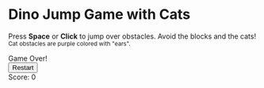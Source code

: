 <!DOCTYPE html>
<html lang="en">
<head>
<meta charset="UTF-8" />
<meta name="viewport" content="width=device-width, initial-scale=1" />
<title>Dino Jump Game with Cats</title>
<style>
  @import url('https://fonts.googleapis.com/css2?family=Poppins:wght@600&display=swap');

  :root {
    --color-bg: #f0f0f3;
    --color-ground: #d7d7d7;
    --color-dino: #4b5563;
    --color-obstacle: #111827;
    --color-cat: #8b5cf6; /* violetish for cat */
    --color-text: #374151;
    --color-shadow: rgba(0,0,0,0.1);
    --font-primary: 'Poppins', sans-serif;
  }

  * {
    box-sizing: border-box;
  }

  body {
    margin: 0;
    background: var(--color-bg);
    font-family: var(--font-primary);
    color: var(--color-text);
    display: flex;
    justify-content: center;
    align-items: flex-start;
    height: 100vh;
    padding: 2rem;
    user-select: none;
  }

  .container {
    max-width: 600px;
    width: 100%;
    text-align: center;
  }

  h1 {
    font-weight: 700;
    font-size: 3rem;
    margin-bottom: 0.25rem;
    color: var(--color-dino);
  }

  p.instructions {
    font-weight: 600;
    color: #6b7280;
    margin-bottom: 1.5rem;
  }

  .instructions small {
    display: block;
    margin-top: 0.5rem;
    color: #9ca3af;
    font-weight: 500;
    font-style: italic;
  }

  .game-area {
    position: relative;
    width: 100%;
    height: 180px;
    background: white;
    border-radius: 1rem;
    box-shadow: 0 10px 15px var(--color-shadow);
    overflow: hidden;
  }

  .ground {
    position: absolute;
    bottom: 0;
    width: 100%;
    height: 40px;
    background: var(--color-ground);
    box-shadow: inset 0 2px 4px rgba(0,0,0,0.1);
  }

  .dino {
    position: absolute;
    bottom: 40px;
    left: 60px;
    width: 40px;
    height: 40px;
    background: var(--color-dino);
    border-radius: 8px 8px 0 0;
    box-shadow: 0 4px 8px var(--color-shadow);
    transition: bottom 0.2s ease;
    transform-origin: bottom center;
  }

  .dino.jumping {
    animation: jump-animation 600ms ease forwards;
  }

  @keyframes jump-animation {
    0% { bottom: 40px; }
    30% { bottom: 110px; }
    60% { bottom: 110px; }
    100% { bottom: 40px; }
  }

  /* Obstacle styles */
  .obstacle {
    position: absolute;
    bottom: 40px;
    width: 24px;
    height: 40px;
    background: var(--color-obstacle);
    border-radius: 4px;
    box-shadow: 0 4px 6px var(--color-shadow);
  }

  /* Cat obstacle style */
  .cat-obstacle {
    position: absolute;
    bottom: 40px;
    width: 24px;
    height: 30px;
    background: var(--color-cat);
    border-radius: 20% 20% 50% 50% / 60% 60% 30% 30%; /* catbits rounded for ears and body */
    box-shadow: 0 6px 10px rgba(139, 92, 246, 0.5);
  }

  /* Add small "ears" pseudo elements for cat shape */
  .cat-obstacle::before, .cat-obstacle::after {
    content: "";
    position: absolute;
    top: 2px;
    width: 7px;
    height: 8px;
    background: var(--color-cat);
    border-radius: 60% 60% 20% 20% / 70% 70% 30% 30%;
    box-shadow: 0 3px 6px rgba(139, 92, 246, 0.4);
  }
  .cat-obstacle::before {
    left: 2px;
    transform: rotate(-20deg);
  }
  .cat-obstacle::after {
    right: 2px;
    transform: rotate(20deg);
  }

  .scoreboard {
    margin-top: 1rem;
    font-size: 1.25rem;
    font-weight: 700;
  }

  .game-over {
    position: absolute;
    top: 40%;
    left: 50%;
    transform: translate(-50%, -50%);
    background: rgba(243, 244, 246, 0.95);
    padding: 2rem 3rem;
    border-radius: 1rem;
    box-shadow: 0 12px 24px rgba(0,0,0,0.15);
    font-weight: 700;
    font-size: 1.5rem;
    color: #ef4444;
    user-select: none;
    display: none;
    z-index: 10;
  }

  button.restart-button {
    margin-top: 1rem;
    background: #4f46e5;
    color: white;
    border: none;
    padding: 0.75rem 1.5rem;
    border-radius: 0.75rem;
    font-size: 1rem;
    font-weight: 600;
    cursor: pointer;
    transition: background-color 0.3s ease;
  }

  button.restart-button:hover,
  button.restart-button:focus {
    background: #4338ca;
    outline: none;
  }

  @media (max-width: 480px) {
    h1 {
      font-size: 2.25rem;
    }

    .game-area {
      height: 150px;
    }

    .dino {
      width: 32px;
      height: 32px;
      left: 40px;
      bottom: 32px;
    }

    .obstacle, .cat-obstacle {
      width: 18px;
      height: 32px;
      bottom: 32px;
    }
  }
</style>
</head>
<body>
  <div class="container" role="main">
    <h1>Dino Jump Game with Cats</h1>
    <p class="instructions">
      Press <strong>Space</strong> or <strong>Click</strong> to jump over obstacles. Avoid the blocks and the cats!
      <small>Cat obstacles are purple colored with "ears".</small>
    </p>
    <div class="game-area" aria-label="Game area with running dino, cats, and obstacles" tabindex="0">
      <div class="ground"></div>
      <div class="dino" aria-live="polite" aria-atomic="true" aria-label="Dinosaur character"></div>
      <div class="game-over" role="alert" aria-live="assertive">
        Game Over!<br />
        <button class="restart-button" aria-label="Restart game">Restart</button>
      </div>
    </div>
    <div class="scoreboard" aria-label="Score board" aria-live="polite" aria-atomic="true">Score: 0</div>
  </div>

  <script>
    (function() {
      const gameArea = document.querySelector('.game-area');
      const dino = document.querySelector('.dino');
      const groundHeight = 40;
      const gravity = 0.6;
      const jumpStrength = 12;
      let obstacles = [];
      let gameSpeed = 6;
      let animationFrameId;
      let score = 0;
      let gameOver = false;
      let jumpVelocity = 0;
      let dinoBottom = groundHeight;
      let canJump = true;

      const scoreboard = document.querySelector('.scoreboard');
      const gameOverPanel = document.querySelector('.game-over');
      const restartButton = document.querySelector('.restart-button');

      // Create obstacle element, randomly cat or block
      function createObstacle() {
        const isCat = Math.random() < 0.4; // 40% chance cat obstacle
        const obs = document.createElement('div');
        if (isCat) {
          obs.classList.add('cat-obstacle');
          // Cats are a bit shorter and narrower in height style
          obs.style.height = '30px';
        } else {
          obs.classList.add('obstacle');
          obs.style.height = '40px';
        }
        obs.style.right = '-30px';
        gameArea.appendChild(obs);
        obstacles.push({
          element: obs,
          x: gameArea.clientWidth + 30,
          width: obs.offsetWidth,
          type: isCat ? 'cat' : 'block'
        });
      }

      function resetObstacle(obs) {
        obs.x = gameArea.clientWidth + 30;
        obs.element.style.right = '-30px';
      }

      function updateObstacles() {
        for(let i = 0; i < obstacles.length; i++) {
          let obs = obstacles[i];
          obs.x -= gameSpeed;
          if (obs.x + obs.width < 0) {
            // Reset obstacle
            obs.x = gameArea.clientWidth + 30;
            // Randomly choose new obstacle type on reset
            const isCat = Math.random() < 0.4;
            obs.type = isCat ? 'cat' : 'block';
            obs.element.className = ''; // reset classes
            if (isCat) {
              obs.element.classList.add('cat-obstacle');
              obs.element.style.height = '30px';
              obs.width = obs.element.offsetWidth;
            } else {
              obs.element.classList.add('obstacle');
              obs.element.style.height = '40px';
              obs.width = obs.element.offsetWidth;
            }
          }
          obs.element.style.right = (gameArea.clientWidth - obs.x) + 'px';

          if (checkCollision(obs)) {
            endGame();
          }
        }
      }

      function checkCollision(obstacle) {
        // Dino rectangle
        const dinoRect = {
          left: 60,
          bottom: dinoBottom,
          top: dinoBottom + dino.offsetHeight,
          right: 60 + dino.offsetWidth
        };
        // Obstacle rectangle
        const obstacleRect = {
          left: obstacle.x,
          bottom: groundHeight,
          top: groundHeight + obstacle.element.offsetHeight,
          right: obstacle.x + obstacle.width
        };

        // Check horizontal overlap
        const horizontalCollision = !(dinoRect.right < obstacleRect.left || dinoRect.left > obstacleRect.right);
        // Check vertical overlap
        const verticalCollision = !(dinoRect.bottom > obstacleRect.top || dinoRect.top < obstacleRect.bottom);

        return horizontalCollision && verticalCollision;
      }

      function jump() {
        if (!canJump || gameOver) return;
        jumpVelocity = jumpStrength;
        canJump = false;
        dino.classList.add('jumping');
        setTimeout(() => {
          dino.classList.remove('jumping');
        }, 600);
      }

      function updateDino() {
        if (dinoBottom > groundHeight || jumpVelocity > 0) {
          dinoBottom += jumpVelocity;
          jumpVelocity -= gravity;
          if (dinoBottom <= groundHeight) {
            dinoBottom = groundHeight;
            canJump = true;
          }
          dino.style.bottom = dinoBottom + 'px';
        }
      }

      function updateScore() {
        if (!gameOver) {
          score++;
          scoreboard.textContent = 'Score: ' + score;
        }
      }

      function gameLoop() {
        if (gameOver) return;
        updateDino();
        updateObstacles();
        updateScore();
        animationFrameId = requestAnimationFrame(gameLoop);
      }

      function endGame() {
        gameOver = true;
        gameOverPanel.style.display = 'block';
      }

      function restartGame() {
        // Reset variables
        score = 0;
        scoreboard.textContent = 'Score: 0';
        dinoBottom = groundHeight;
        jumpVelocity = 0;
        canJump = true;
        gameOver = false;
        gameOverPanel.style.display = 'none';
        dino.style.bottom = dinoBottom + 'px';
        // Reset obstacle positions randomly and types
        obstacles.forEach((obs, i) => {
          obs.x = gameArea.clientWidth + 100 + i * 300;
          obs.element.style.right = (gameArea.clientWidth - obs.x) + 'px';
          // Randomly set obstacle type
          const isCat = Math.random() < 0.4;
          obs.type = isCat ? 'cat' : 'block';
          obs.element.className = '';
          if (isCat) {
            obs.element.classList.add('cat-obstacle');
            obs.element.style.height = '30px';
            obs.width = obs.element.offsetWidth;
          } else {
            obs.element.classList.add('obstacle');
            obs.element.style.height = '40px';
            obs.width = obs.element.offsetWidth;
          }
        });
        // Restart game loop
        animationFrameId = requestAnimationFrame(gameLoop);
      }

      function setupGame() {
        // Create initial obstacles spaced apart
        for(let i = 0; i < 2; i++) {
          createObstacle();
          obstacles[i].x = gameArea.clientWidth + 100 + i * 300;
          obstacles[i].element.style.right = (gameArea.clientWidth - obstacles[i].x) + 'px';
        }
        // Start the loop
        animationFrameId = requestAnimationFrame(gameLoop);
      }

      // Event listeners
      window.addEventListener('keydown', e => {
        if (e.code === 'Space') {
          e.preventDefault();
          if (gameOver) {
            restartGame();
          } else {
            jump();
          }
        }
      });

      gameArea.addEventListener('click', () => {
        if (gameOver) {
          restartGame();
        } else {
          jump();
        }
      });

      restartButton.addEventListener('click', () => {
        restartGame();
      });

      setupGame();
    })();
  </script>
</body>
</html>


